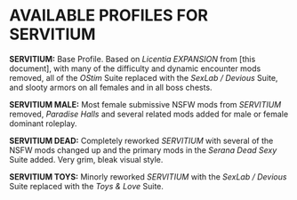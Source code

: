 # AVAILABLE PROFILES FOR SERVITIUM

**SERVITIUM:** Base Profile. Based on _Licentia EXPANSION_ from [this document], with many of the difficulty and dynamic encounter mods removed, all of the _OStim_ Suite replaced with the _SexLab / Devious_ Suite, and slooty armors on all females and in all boss chests.

**SERVITIUM MALE:** Most female submissive NSFW mods from _SERVITIUM_ removed, _Paradise Halls_ and several related mods added for male or female dominant roleplay.

**SERVITIUM DEAD:** Completely reworked _SERVITIUM_ with several of the NSFW mods changed up and the primary mods in the _Serana Dead Sexy_ Suite added. Very grim, bleak visual style.

**SERVITIUM TOYS:** Minorly reworked _SERVITIUM_ with the _SexLab / Devious_ Suite replaced with the _Toys & Love_ Suite.


